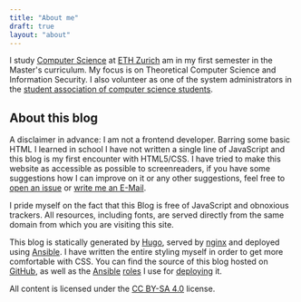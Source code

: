 ```yaml
---
title: "About me"
draft: true
layout: "about"
---
```


I study [Computer Science](https://inf.ethz.ch) at [ETH Zurich](https://ethz.ch)
am in my first semester in the Master's curriculum. My focus is on Theoretical
Computer Science and Information Security. I also volunteer as one of the system
administrators in the [student association of computer science
students](https://vis.ethz.ch).

## About this blog

A disclaimer in advance: I am not a frontend developer. Barring some basic HTML
I learned in school I have not written a single line of JavaScript and this blog
is my first encounter with HTML5/CSS. I have tried to make this website as
accessible as possible to screenreaders, if you have some suggestions how I can
improve on it or any other suggestions, feel free to [open an issue]() or [write
me an E-Mail]().

I pride myself on the fact that this Blog is free of JavaScript and obnoxious
trackers. All resources, including fonts, are served directly from the same
domain from which you are visiting this site.

This blog is statically generated by [Hugo](https://gohugo.io), served by
[nginx](https://nginx.com) and deployed using [Ansible](https://ansible.com). I
have written the entire styling myself in order to get more comfortable with
CSS. You can find the source of this blog hosted on
[GitHub](https://github.com), as well as the
[Ansible](https://github.com/ThreeFx/ansible-hugo)
[roles](https://github.com/ThreeFx/ansible-nginx) I use for
[deploying](https://github.com/ThreeFx/ansible-acme-sh) it.

All content is licensed under the [CC BY-SA
4.0](https://creativecommons.org/licenses/by-sa/4.0) license.
